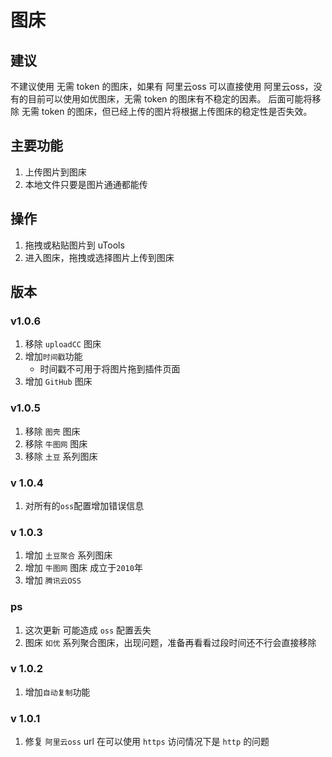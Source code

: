 # 图床

## 建议
不建议使用 无需 token 的图床，如果有 阿里云oss 可以直接使用 阿里云oss，没有的目前可以使用如优图床，无需 token 的图床有不稳定的因素。
后面可能将移除 无需 token 的图床，但已经上传的图片将根据上传图床的稳定性是否失效。

## 主要功能

1. 上传图片到图床
2. 本地文件只要是图片通通都能传

## 操作

1. 拖拽或粘贴图片到 uTools
2. 进入图床，拖拽或选择图片上传到图床

## 版本

### v1.0.6

1. 移除 `uploadCC` 图床
2. 增加`时间戳`功能
   - 时间戳不可用于将图片拖到插件页面
3. 增加 `GitHub` 图床

### v1.0.5

1. 移除 `图壳`  图床
2. 移除 `牛图网` 图床
3. 移除  `土豆` 系列图床

### v 1.0.4

1. 对所有的`oss`配置增加错误信息


### v 1.0.3

1. 增加 `土豆聚合` 系列图床
2. 增加 `牛图网` 图床 成立于`2010`年
3. 增加 `腾讯云OSS`

### ps

1. 这次更新 可能造成 `oss` 配置丢失
2. 图床 `如优` 系列聚合图床，出现问题，准备再看看过段时间还不行会直接移除

### v 1.0.2

1. 增加`自动复制`功能

### v 1.0.1

1. 修复 `阿里云oss` url 在可以使用 `https` 访问情况下是 `http` 的问题 